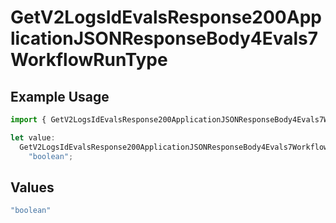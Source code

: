 # GetV2LogsIdEvalsResponse200ApplicationJSONResponseBody4Evals7WorkflowRunType

## Example Usage

```typescript
import { GetV2LogsIdEvalsResponse200ApplicationJSONResponseBody4Evals7WorkflowRunType } from "orq-poc-typescript-multi-env-version/models/operations";

let value:
  GetV2LogsIdEvalsResponse200ApplicationJSONResponseBody4Evals7WorkflowRunType =
    "boolean";
```

## Values

```typescript
"boolean"
```